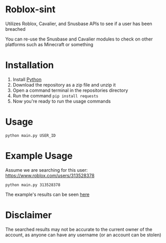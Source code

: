 # Roblox-sint
Utilizes Roblox, Cavalier, and Snusbase APIs to see if a user has been breached

You can re-use the Snusbase and Cavalier modules to check on other platforms such as Minecraft or something

# Installation
1. Install [Python](https://python.org)
2. Download the repository as a zip file and unzip it
3. Open a command terminal in the repositories directory
4. Run the command `pip install requests`
5. Now you're ready to run the usage commands

# Usage
`python main.py USER_ID`

# Example Usage
Assume we are searching for this user: https://www.roblox.com/users/313528378

`python main.py 313528378`

The example's results can be seen [here](exampleResult.txt)

# Disclaimer
The searched results may not be accurate to the current owner of the account, as anyone can have any username (or an account can be stolen)
